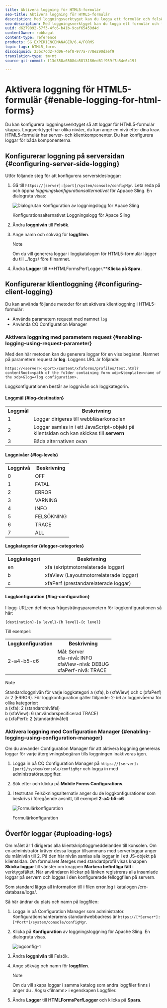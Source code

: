 ```yaml
---
title: Aktivera loggning för HTML5-formulär
seo-title: Aktivera loggning för HTML5-formulär
description: Med loggningsverktyget kan du logga ett formulär och felsöka formulärrelaterade problem.
seo-description: Med loggningsverktyget kan du logga ett formulär och felsöka formulärrelaterade problem.
uuid: d6279092-57f3-4fc6-b41b-9caf65459d4d
contentOwner: robhagat
content-type: reference
products: SG_EXPERIENCEMANAGER/6.4/FORMS
topic-tags: hTML5_forms
discoiquuid: 23bc7cd2-7d06-4ef8-977a-778e290daef9
translation-type: tm+mt
source-git-commit: f13d358a6508da5813186ed61f959f7a84e6c19f

---
```



# Aktivera loggning för HTML5-formulär {#enable-logging-for-html-forms}

Du kan konfigurera loggningsverktyget så att loggar för HTML5-formulär skapas. Loggverktyget har olika nivåer, du kan ange en nivå efter dina krav. HTML5-formulär har server- och klientkomponenter. Du kan konfigurera loggar för båda komponenterna.

## Konfigurerar loggning på serversidan {#configuring-server-side-logging}

Utför följande steg för att konfigurera serversidesloggar:

1. Gå till `https://[server]:[port]/system/console/configMgr`. Leta reda på och öppna *loggningskonfigurationsalternativet* för Appace Sling. En dialogruta visas:

   ![ Dialogrutan Konfiguration av loggningslogg för Apace Sling](assets/logconfig.png)

   Konfigurationsalternativet Loggningslogg för Apace Sling

1. Ändra **loggnivån** till **Felsök**.

1. Ange namn och sökväg för **loggfilen**.

   >[!NOTE]
   >
   >Om du vill generera loggar i loggkatalogen för HTML5-formulär lägger du till ../logs/ före filnamnet.

1. Ändra **Logger** till **HTMLFormsPerfLogger.****Klicka på Spara**.

## Konfigurerar klientloggning {#configuring-client-logging}

Du kan använda följande metoder för att aktivera klientloggning i HTML5-formulär:

* Använda parametern request med namnet `log`
* Använda CQ Configuration Manager

### Aktivera loggning med parametern request {#enabling-logging-using-request-parameter}

Med den här metoden kan du generera loggar för en viss begäran. Namnet på parametern request är **log**. Loggens URL är följande:

`https://<server>:<port>/content/xfaforms/profiles/test.html?contentRoot=<path of the folder containing form xdp>&template=<name of the xdp>&log=<log configuration>.`

Loggkonfigurationen består av loggnivån och loggkategorin.

#### Loggmål {#log-destination}

<table> 
 <tbody> 
  <tr> 
   <th><strong>Loggmål</strong></th> 
   <th><strong>Beskrivning</strong></th> 
  </tr> 
  <tr> 
   <td>1</td> 
   <td>Loggar dirigeras till webbläsarkonsolen <strong></strong></td> 
  </tr> 
  <tr> 
   <td>2</td> 
   <td>Loggar samlas in i ett JavaScript-objekt på klientsidan och kan skickas till <strong>servern</strong> </td> 
  </tr> 
  <tr> 
   <td>3</td> 
   <td>Båda alternativen ovan<br /> </td> 
  </tr> 
 </tbody> 
</table>

#### Loggnivåer {#log-levels}

<table> 
 <tbody> 
  <tr> 
   <th>Loggnivå</th> 
   <th>Beskrivning</th> 
  </tr> 
  <tr> 
   <td>0</td> 
   <td>OFF<br type="_moz" /> </td> 
  </tr> 
  <tr> 
   <td>1</td> 
   <td>FATAL<br type="_moz" /> </td> 
  </tr> 
  <tr> 
   <td>2</td> 
   <td>ERROR<br type="_moz" /> </td> 
  </tr> 
  <tr> 
   <td>3</td> 
   <td>VARNING<br type="_moz" /> </td> 
  </tr> 
  <tr> 
   <td>4</td> 
   <td>INFO<br type="_moz" /> </td> 
  </tr> 
  <tr> 
   <td>5</td> 
   <td>FELSÖKNING<br type="_moz" /> </td> 
  </tr> 
  <tr> 
   <td>6</td> 
   <td>TRACE<br type="_moz" /> </td> 
  </tr> 
  <tr> 
   <td>7</td> 
   <td>ALL<br type="_moz" /> </td> 
  </tr> 
 </tbody> 
</table>

#### Loggkategorier {#logger-categories}

<table> 
 <tbody> 
  <tr> 
   <th>Loggkategori</th> 
   <th>Beskrivning</th> 
  </tr> 
  <tr> 
   <td>en</td> 
   <td>xfa (skriptmotorrelaterade loggar)</td> 
  </tr> 
  <tr> 
   <td>b</td> 
   <td>xfaView (Layoutmotorrelaterade loggar)<br type="_moz" /> </td> 
  </tr> 
  <tr> 
   <td>c</td> 
   <td>xfaPerf (prestandarelaterade loggar)<br type="_moz" /> </td> 
  </tr> 
 </tbody> 
</table>

#### Loggkonfiguration {#log-configuration}

I logg-URL:en definieras frågesträngsparametern för loggkonfigurationen så här:

`{destination}-{a level}-{b level}-{c level}`

Till exempel:

<table> 
 <tbody> 
  <tr> 
   <th>Loggkonfiguration</th> 
   <th>Beskrivning</th> 
  </tr> 
  <tr> 
   <td>2-a4-b5-c6<br type="_moz" /> </td> 
   <td>Mål: Server<br /> xfa-nivå: INFO<br /> xfaView-nivå: DEBUG<br /> xfaPerf-nivå: TRACE</td> 
  </tr> 
 </tbody> 
</table>

>[!NOTE]
>
>Standardloggnivån för varje loggkategori a (xfa), b (xfaView) och c (xfaPerf) är 2 (ERROR). För loggkonfiguration gäller följande: 2-b6 är loggnivåerna för olika kategorier:\
>a (xfa): 2 (standardnivåfel)\
>b (xfaView): 6 (användarspecificerad TRACE)\
>a (xfaPerf): 2 (standardnivåfel)

### Aktivera loggning med Configuration Manager {#enabling-logging-using-configuration-manager}

Om du använder Configuration Manager för att aktivera loggning genereras loggar för varje återgivningsbegäran tills loggningen inaktiveras igen.

1. Logga in på CQ Configuration Manager på `https://[server]:[port]/system/console/configMgr` och logga in med administratörsuppgifter.
1. Sök efter och klicka på **Mobile Forms Configurations**.
1. I textrutan Felsökningsalternativ anger du de loggkonfigurationer som beskrivs i föregående avsnitt, till exempel **2-a4-b5-c6**

   ![Formulärkonfiguration](assets/forms_configuration.png)

   Formulärkonfiguration

## Överför loggar {#uploading-logs}

Om målet är 1 dirigeras alla klientskriptloggmeddelanden till konsolen. Om en administratör kräver dessa loggar tillsammans med serverloggar anger du målnivån till 2. På den här nivån samlas alla loggar in i ett JS-objekt på klientsidan. Om formuläret återges med standardprofil visas knappen **Skicka loggar** till vänster om knappen **Markera befintliga fält** i verktygsfältet. När användaren klickar på länken registreras alla insamlade loggar på servern och loggas i den konfigurerade felloggfilen på servern.

Som standard läggs all information till i filen error.log i katalogen /crx-database/logs/.

Så här ändrar du plats och namn på loggfilen:

1. Logga in på Configuration Manager som administratör. Konfigurationshanterarens standardwebbadress är `https://[*Server*]:[*Port*]/system/console/configMgr`.
1. Klicka på **Konfiguration** av loggningsloggning för Apache Sling. En dialogruta visas.

   ![logconfig-1](assets/logconfig-1.png)

1. Ändra **loggnivån** till Felsök.

1. Ange sökväg och namn för **loggfilen**.

   >[!NOTE]
   >
   >Om du vill skapa loggar i samma katalog som andra loggfiler finns i anger du ../logs/&lt;filnamn> i egenskapen Loggfiler.

1. Ändra **Logger** till **HTMLFormsPerfLogger** och klicka på **Spara**.

